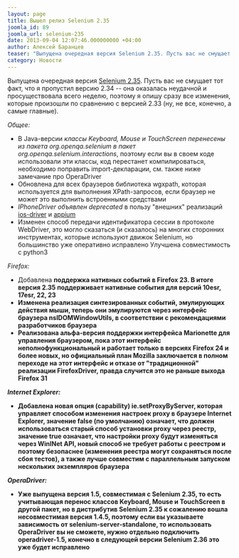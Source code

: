 ```yaml
---
layout: page
title: Вышел релиз Selenium 2.35
joomla_id: 89
joomla_url: selenium-235
date: 2013-09-04 12:07:46.000000000 +04:00
author: Алексей Баранцев
teaser: "Выпущена очередная версия Selenium 2.35. Пусть вас не смущает тот факт, что я пропустил версию 2.34 -- она оказалась неудачной и просуществовала всего неделю, поэтому я опишу сразу все изменения, которые произошли по сравнению с версией 2.33 (ну, не все, конечно, а самые главные)."
category: Новости
---
```

Выпущена очередная версия [Selenium 2.35](http://docs.seleniumhq.org/download/). Пусть вас не смущает тот факт, что я пропустил версию 2.34 -- она оказалась неудачной и просуществовала всего неделю, поэтому я опишу сразу все изменения, которые произошли по сравнению с версией 2.33 (ну, не все, конечно, а самые главные).

*Общее:*

* В Java-версии *классы Keyboard, Mouse и TouchScreen перенесены из пакета org.openqa.selenium в пакет org.openqa.selenium.interactions*, поэтому если вы в своем коде использовали эти классы, код перестанет компилироваться, необходимо поправить import-декларации, см. также ниже замечание про OperaDriver
* Обновлена для всех браузеров библиотека wgxpath, которая используется для выполнения XPath-запросов, если браузер не может это выполнить встроенными средствами
* *IPhoneDriver объявлен deprecated* в пользу "внешних" реализаций [ios-driver](http://ios-driver.github.io/ios-driver/) и [appium](http://appium.io/)
* Изменен способ передачи идентификатора сессии в протоколе WebDriver, это могло сказаться (и сказалось) на многих сторонних инструментах, которые используют движок Selenium, но большинство уже оперативно исправлено
Улучшена совместимость с python3

*Firefox:*

* Добавлена <strong>поддержка нативных событий в Firefox 23. В итоге версия 2.35 поддерживает нативные события для версий 10esr, 17esr, 22, 23
* Изменена реализация синтезированных событий, эмулирующих действия мыши, теперь они эмулируются через интерфейс браузера nsIDOMWindowUtils, в соответствии с рекомендациями разработчиков браузера
* Реализована альфа-версия поддержки интерфейса Marionette для управления браузером, пока этот интерфейс неполнофункциональный и работает только в версиях Firefox 24 и более новых, но официальный план Mozilla заключается в полном переходе на этот интерфейс и отказе от "традиционной" реализации FirefoxDriver, правда случится это не раньше выхода Firefox 31

*Internet Explorer:*

* Добавлена<strong> новая опция (capability) ie.setProxyByServer, которая управляет способом изменения настроек proxy в браузере Internet Explorer, значение false (по умолчанию) означает, что должен использоваться старый способ установки proxy через реестр, значение true означает, что настройки proxy будут изменяться через WinINet API, новый способ не требует работы с реестром и поэтому безопаснее (изменения реестра могут сохраняться после сбоя тестов), а также лучше совместим с параллельным запуском нескольких экземпляров браузера

*OperaDriver:*

* Уже выпущена версия 1.5, совместимая с Selenium 2.35, то есть учитывающая перенос классов Keyboard, Mouse и TouchScreen в другой пакет, но в дистрибутив Selenium 2.35 к сожалению вошла несовместимая версия 1.4.5, поэтому если вы указываете зависимость от selenium-server-standalone, то использовать OperaDriver вы не сможете, нужно отдельно подключить operadriver-1.5, конечно в следующей версии Selenium 2.36 это уже будет исправлено
